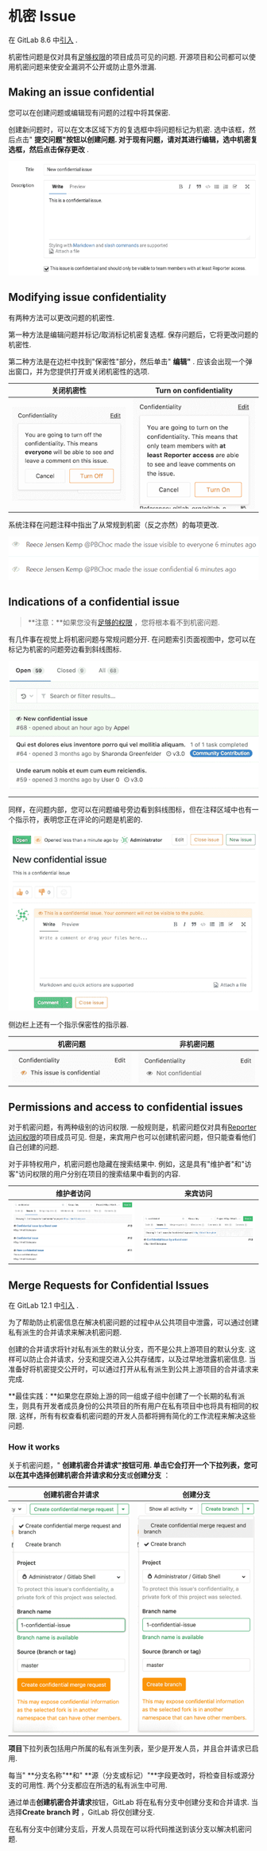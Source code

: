 # 机密 Issue[](#机密issue "Permalink")

在 GitLab 8.6 中[引入](https://gitlab.com/gitlab-org/gitlab-foss/-/merge_requests/3282) .

机密性问题是仅对具有[足够权限](#permissions-and-access-to-confidential-issues)的项目成员可见的问题. 开源项目和公司都可以使用机密问题来使安全漏洞不公开或防止意外泄漏.

## Making an issue confidential[](#making-an-issue-confidential "Permalink")

您可以在创建问题或编辑现有问题的过程中将其保密.

创建新问题时，可以在文本区域下方的复选框中将问题标记为机密. 选中该框，然后点击" **提交问题"**按钮以创建问题. 对于现有问题，请对其进行编辑，选中机密复选框，然后点击**保存更改** .

[![Creating a new confidential issue](img/43a1d5a081bb166e1d43d6e671f250e1.png)](img/confidential_issues_create.png)

## Modifying issue confidentiality[](#modifying-issue-confidentiality "Permalink")

有两种方法可以更改问题的机密性.

第一种方法是编辑问题并标记/取消标记机密复选框. 保存问题后，它将更改问题的机密性.

第二种方法是在边栏中找到"保密性"部分，然后单击" **编辑"** . 应该会出现一个弹出窗口，并为您提供打开或关闭机密性的选项.

| 关闭机密性 | Turn on confidentiality |
| --- | --- |
| [![Turn off confidentiality](img/429e9751a8b0336bb8b7e3faab15a373.png)](img/turn_off_confidentiality.png) | [![Turn on confidentiality](img/3252759837ced64a222db48c62becdd3.png)](img/turn_on_confidentiality.png) |

系统注释在问题注释中指出了从常规到机密（反之亦然）的每项更改.

[![Confidential issues system notes](img/b66dc4137ac73e81c66e408cf9fcf391.png)](img/confidential_issues_system_notes.png)

## Indications of a confidential issue[](#indications-of-a-confidential-issue "Permalink")

> **注意：**如果您没有[足够的权限](#permissions-and-access-to-confidential-issues) ，您将根本看不到机密问题.

有几件事在视觉上将机密问题与常规问题分开. 在问题索引页面视图中，您可以在标记为机密的问题旁边看到斜线图标.

[![Confidential issues index page](img/8cebf5d928a8666adcfc25eccfeec89e.png)](img/confidential_issues_index_page.png)

* * *

同样，在问题内部，您可以在问题编号旁边看到斜线图标，但在注释区域中也有一个指示符，表明您正在评论的问题是机密的.

[![Confidential issue page](img/ea665ae1d507d66f5a44d05ff9e32613.png)](img/confidential_issues_issue_page.png)

侧边栏上还有一个指示保密性的指示器.

| 机密问题 | 非机密问题 |
| --- | --- |
| [![Sidebar confidential issue](img/813e077e7aa22bb747b5f237984f1b22.png)](img/sidebar_confidential_issue.png) | [![Sidebar not confidential issue](img/6a33d33154553990ed15338a6f9c7b35.png)](img/sidebar_not_confidential_issue.png) |

## Permissions and access to confidential issues[](#permissions-and-access-to-confidential-issues "Permalink")

对于机密问题，有两种级别的访问权限. 一般规则是，机密问题仅对具有[Reporter 访问权限](../../permissions.html#project-members-permissions)的项目成员可见. 但是，来宾用户也可以创建机密问题，但只能查看他们自己创建的问题.

对于非特权用户，机密问题也隐藏在搜索结果中. 例如，这是具有"维护者"和"访客"访问权限的用户分别在项目的搜索结果中看到的内容.

| 维护者访问 | 来宾访问 |
| --- | --- |
| [![Confidential issues search master](img/30460bec4b16c49e4f5d5ccc7ac92601.png)](img/confidential_issues_search_master.png) | [![Confidential issues search guest](img/2bb7640bbe66bec0d43070f6f4053758.png)](img/confidential_issues_search_guest.png) |

## Merge Requests for Confidential Issues[](#merge-requests-for-confidential-issues "Permalink")

在 GitLab 12.1 中[引入](https://gitlab.com/gitlab-org/gitlab-foss/-/issues/58583) .

为了帮助防止机密信息在解决机密问题的过程中从公共项目中泄露，可以通过创建私有派生的合并请求来解决机密问题.

创建的合并请求将针对私有派生的默认分支，而不是公共上游项目的默认分支. 这样可以防止合并请求，分支和提交进入公共存储库，以及过早地泄露机密信息. 当准备好将机密提交公开时，可以通过打开从私有派生到公共上游项目的合并请求来完成.

**最佳实践：**如果您在原始上游的同一组或子组中创建了一个长期的私有派生，则具有开发者成员身份的公共项目的所有用户在私有项目中也将具有相同的权限. 这样，所有有权查看机密问题的开发人员都将拥有简化的工作流程来解决这些问题.

### How it works[](#how-it-works "Permalink")

关于机密问题，" **创建机密合并请求"**按钮可用. 单击它会打开一个下拉列表，您可以在其中选择**创建机密合并请求和分支**或**创建分支** ：

| 创建机密合并请求 | 创建分支 |
| --- | --- |
| [![Create Confidential Merge Request Dropdown](img/17d0ef7b105be8069a4258a758bd25bb.png)](img/confidential_mr_dropdown_v12_1.png) | [![Create Confidential Branch Dropdown](img/4f9a7d54cb4f539c606eaef8fd65b8ed.png)](img/confidential_mr_branch_dropdown_v12_1.png) |

**项目**下拉列表包括用户所属的私有派生列表，至少是开发人员，并且合并请求已启用.

每当" **分支名称"**和" **源（分支或标记）"**字段更改时，将检查目标或源分支的可用性. 两个分支都应在所选的私有派生中可用.

通过单击**创建机密合并请求**按钮，GitLab 将在私有分支中创建分支和合并请求. 当选择**Create branch 时** ，GitLab 将仅创建分支.

在私有分支中创建分支后，开发人员现在可以将代码推送到该分支以解决机密问题.